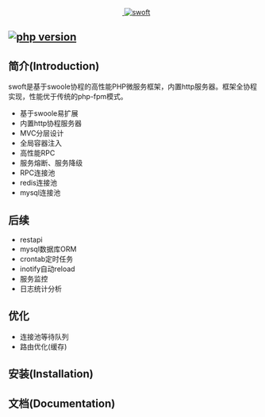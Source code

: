 <p align="center">
    <a href="https://github.com/stelin/swoft" target="_blank">
        <img src="http://www.stelin.me/assets/img/swoft.png" alt="swoft" />
    </a>
</p>


[![php version](https://img.shields.io/badge/php-7.0-blue.svg)](http://php.net/)
------------


简介(Introduction)
------------
swoft是基于swoole协程的高性能PHP微服务框架，内置http服务器。框架全协程实现，性能优于传统的php-fpm模式。

- 基于swoole易扩展
- 内置http协程服务器
- MVC分层设计
- 全局容器注入
- 高性能RPC
- 服务熔断、服务降级
- RPC连接池
- redis连接池
- mysql连接池



后续
------------

- restapi
- mysql数据库ORM
- crontab定时任务
- inotify自动reload
- 服务监控
- 日志统计分析

优化
------------

- 连接池等待队列
- 路由优化(缓存)


安装(Installation)
------------


文档(Documentation)
-------------
